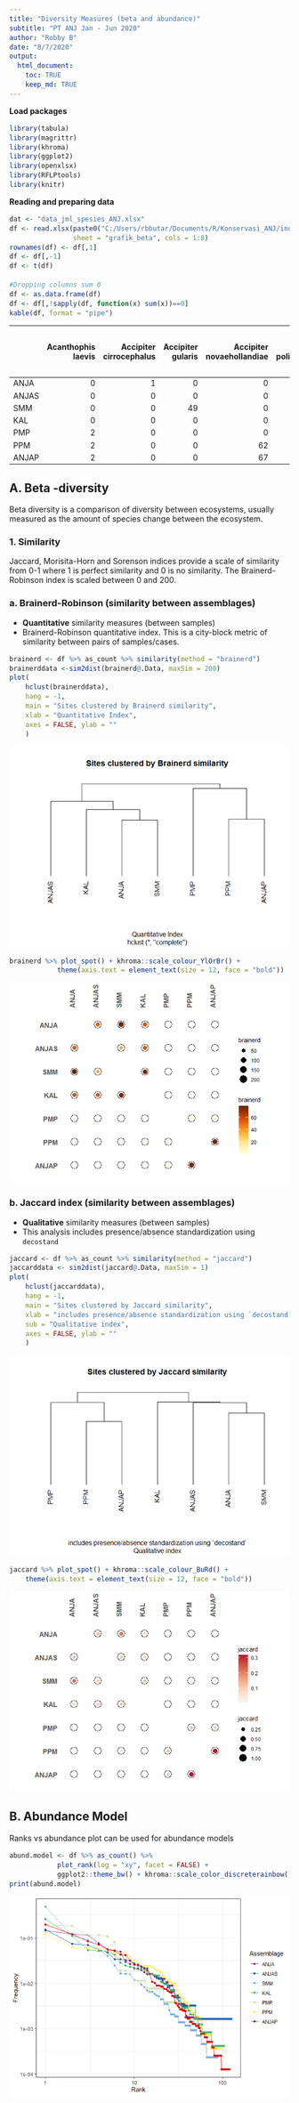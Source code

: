 ```yaml
---
title: "Diversity Measures (beta and abundance)"
subtitle: "PT ANJ Jan - Jun 2020"
author: "Robby B"
date: "8/7/2020"
output: 
  html_document:
    toc: TRUE
    keep_md: TRUE
---
```




**Load packages**


```r
library(tabula)
library(magrittr)
library(khroma)
library(ggplot2)
library(openxlsx)
library(RFLPtools)
library(knitr)
```

**Reading and preparing data**


```r
dat <- "data_jml_spesies_ANJ.xlsx"
df <- read.xlsx(paste0("C:/Users/rbbutar/Documents/R/Konservasi_ANJ/indeks_kehati/", dat), 
                sheet = "grafik_beta", cols = 1:8)
rownames(df) <- df[,1]
df <- df[,-1]
df <- t(df)

#Dropping columns sum 0
df <- as.data.frame(df)
df <- df[,!sapply(df, function(x) sum(x))==0]
kable(df, format = "pipe")
```



|      | Acanthophis laevis| Accipiter cirrocephalus| Accipiter gularis| Accipiter novaehollandiae| Accipiter poliocephalus| Aceros undulatus| Acridotheres Javanicus| Acridotheres tristis| Actitis hypoleucos| Aegithina tiphia| Ahaetulla prasina| Alap-Alap| Alcedo azurea| Alcedo coerulescens| Alcedo meninting| Alcedo pusilla| Alophoixus ochraceus| Amaurornis phoenicurus| Ameles decolor| Anas gibberifrons| Ancistroides nigrita| Anhinga melanogaster| Anthracoceros albirostris| Anthracoceros malayanus| Anthracoceros sp| Anthreptes malacensis| Anthreptes rhodolaemus| Anthreptes simplex| Anthreptes singalensis| Anthroloceros Malayanus| Apis andreniformis| Apis sp| Aplonis cantoroides| Aplonis metallica| Aplonis panayensis| Apodemus sylvaticus| Apodora papuana| Arachnothera longirostra| Ardea alba| Ardea purpurea| Ardea sumatrana| Ardeola speciosa| Argusianus argus| Arses telescophthalmus| Attacus atlas| Aviceda subcristata| Batrachostomus stellatus| Belibis| Berang-Berang| Boiga dendrophila| Bronchocela jubata| Bubulcus ibis| Buceros bicornis| Buceros rhinoceros| Bungarus candidus| Burung Bubut| Burung Elang| Burung Hantu| Burung pelatuk | Butastur liventer| Butorides striatus| Cacatua galerita| Cacatua sp| Cacatua sulphurea| Cacomantis merulinus| Callosciurus notatus| Callosciurus prevostii| Calloselasma rhodostoma| Calotes sp| Candoia aspera| Capung Cokelat Bata| Carlia fusca| Carterocephalus palaemon| Casuarius casuarius| Casuarius unappendiculatus| Cekarang Belukar| Celeus brachyurus| Centropus bengalensis| Centropus bernsteini| Centropus rectunguis| Centropus sinensis| Ceyx rufidorsa| Chalcites ruficollis| Chalcophaps indica| Chalcopsitta atra| Channa striata| Charmosyna papou| Charmosyna rubrigularis| Chilopoda| Chloropsis cochinchinensis| Chloropsis sonnerati| Chrysococcyx ruficollis| Chrysopelea paradisi| Chrysophlegma miniaceum| Ciconia ciconia| Ciconiidae 1| Ciconiidae sp| Cinnyris jugularis| Collocalia esculenta| Colossoma macropomum| Columba livia| Common sp| Copsychus malabaricus| Copsychus saularis| Coracina melaena| Coracina papuensis| Corvus enca| Cosymbotus platyurus| Coturnix chinensis| Craseonycteris thonglongyai| Crocodylus novaeguineae| Crocodylus porosus| Crocothemis servilia| Cucak Ijo| Cucak Ijo Besar| Cuculus saturatus| Cyclopsitta diophthalma| Cymbirhynchus macrorhynchos| Cynopterus titthaecheilus| Dacelo gaudichaud| Daphnis hypothous| dari Famili Junonia| Dasia olivacea| Delichon dasypus| Dendrelaphis pictus| Dendrocygna arcuata| Dendrocygna guttata| Dendrocygna javanica| Dendrocygna eytoni| Dicaeum ignipectus| Dicaeum pectorale| Dicrurus bracteatus| Dicrurus hottentottus| Dicrurus Leucophaeus| Dicrurus paradiseus| Dicrurus sp| Dinopium javanense| Diplacodes trivialis | Doleschallia bisaltide | Dorcopsis muelleri| Draco volans Linnaeus| Ducula aenea| Ducula chalconota| Ducula pinon| Ducula zoeae| Eclectus roratus| Eclectus sp| Edolisoma schisticeps| Egretta eulophotes| Egretta garzetta| Egretta intermedia| Egretta sacra| Elanus caeruleus| Emoia caeruleocauda| Eudynamys scolopaceus| Eurema blanda| Eurostopodus archboldi| Eurostopodus papuensis| Eurystomus orientalis| Eutropis multifasciata| Falco peregrinus| Gallus gallus| Gekko monarchus| Gekko smithii| Gelochelidon nilotica| Geoffroyus geoffroyi| Geopelia striata| Glareola maldivarum| Golden Massher| Goura cristata| Gracula religiosa| Gracupica contra| Halcyon smyrnensis| Haliaeetus leucogaster| Haliastur indus| Haliastur Sphenurus| Harpyopsis novaeguineae| Hemipus hirundinaceus| Heosemys spinosa| Hirundo rustica| Hirundo sp| Hirundo tahitica| Homolopsis buccata| Hydroprogne caspia| Hydrosaurus weberi| Hylobates agilis| Hylobates albibarbis| Hypsiscopus Plumbea| Hystrix brachyura| Ichthyophaga ichthyaetus| Ictinaetus malayensis| Ikan lele| Imbo| Irena puella| Isoodon macrourus| Ixobrychus flavicollis| K galam| Kadal putih| Kalajengking| Kelabang| kengkurung | Ketupa ketupu| Kumbang Hitam| Kumbang Kepala Kuning| Kumbang Kepala Putih| Kuntul| Kupu-Kupu| Kupu-Kupu Cokelat Bulat-Bulat| Kupu-Kupu hitam Kuning| Kupu-Kupu Hitam Putih| Kupu-Kupu Hitam putih Biru| Kupu-Kupu Kuning| Kupu-Kupu Orange| Kupu-Kupu Putih| Kura-kura| Laba-laba| Laba-Laba Besar| Lacertilia| Lalage atrovirens| Lalage leucomela| Lanius schach| Leiopython albertisii| Leprolapis smarangdina| Leptocoma sperata| Leptocorisa acuta| Leptoptilos javanicus| Lialis burtonis| Liasis fuscus| Liopeltis tricolor| Litoria infrafrenata| Lonchura fuscans| Lonchura maja| Lonchura punctulata| Lophotriorchis kienerii| Lophura erythrophthalma| Loriculus aurantiifrons| Loriculus galgulus| Lorius lory| Lycodon capucinus| Lyssa Zampa| Macaca fascicularis| Macaca nemestrina| Macropygia amboinensis| Macropygia nigrirostris| Malayopython reticulatus| Malurus alboscapulatus| Malurus cyanocephalus| Manucodia ater| Megaderma spasma| Megalaima raflesii| Megapodius freycinet| Meliphaga aruensis| Melloria quoyi| Melpihaga montana| Merops ornatus| Merops viridis| Merops philippinus| Microcarbo melanoleucos| Microhierax fringillarius| Micropechis ikaheca| Micropsitta pusio| Milvus migrans| Mino anais| Mino dumontii| Mixornis gularis| Monyet| Morelia amethistina| Morelia viridis| Motacilla Cinerea| Muntiacus muntjak| Muscicapa griseisticta| Mustela nudipes| Myiagra alecto| Mysomela ningrita| Naja sumatrana| Nannosciurus melanotis| Nectarinia aspasia| Nectarinia jugularis| Neptis hylas| Nettapus pulchellus| Neurothemis fluctuans| Neurothemis stigmatizans| Ninox connivens| Nisaetus cirrhatus| Nisaetus nanus| Nucras caesicaudata| Nuri| Nycticorax caledonicus| Nyctormis amictus| Occidozyga sumatrana| Oecophylla Sp| Onichoprion anaethetus| Ophiophagus hannah| Ophiophagus sp.| Oreochromis niloticus| Oriens Gola| Oriolus chinensis| Oriolus sp| Orlitia borneensis| Orthetrum sabina| Orthotomus ruficeps| Orthotomus sp| Otus lempiji| Paradoxurus hermaphroditus| Paradoxurus sp| Parias hageni| Parus major| Passer domesticus| Passer montanus| Paysandisia archon| Pelargopsis Capensis| Peltops blainvillii| Peltops montanus| Perameles nasuta| Phaenicophaeus curvirostris| Phaenicophaeus diardi| Phalacrocorax sulcirostris| Phalanger orientalis| Philemon buceroides| Phyllergates cucullatus| Phyton| Picus puniceus| Pitta moluccensis| Pitta sordida| Pityriasis gymnocephala | Podargus papuensis| Pongo pygmaeus wurmbii| Presbytis melalophos| Presbytis rubicunda| Prinia familiaris| Prinia flaviventris| Prinia superciliaris| Prionailurus bengalensis| Probosciger aterimus| Pseudorectes ferrugineus| Psittacula alexandri| Psittacula longicauda| Psittaculata sp| Pteropus vampyrus| Ptilinopus aurantifrons| Ptilinopus coronulatus| Ptilinopus iozonus| Ptilinopus magnificus| Ptilinopus nanus| Ptilinopus pulchellus| Pycnonotus aurigaster| Pycnonotus erythrophthalmos| Pycnonotus Eutilotus| Pycnonotus goiavier| Pycnonotus melanicterus| Pycnopygius ixoides| Python reticulatus| Ramsayornis modestus| Rangkong| Rangkong putih| Rattus tiomanicus| Ratufa affinis| Rhinoplax vigil| Rhipidura albolimbata| Rhipidura atra| Rhipidura javanica| Rhipidura leucophrys| Rhipidura maculipectus| Rhodothemis rufa| Rhyticeros plicatus| Rusa timorensis| Rusa unicolor| Salticidae| Sanca| Scorpion| Scythrops novaehollandiae| Seleucidis melanoleucus| Serangga| Serangga Bumbelbe| Siput| Sphenomorphus sp.| Spilocuscus wilsoni| Spilornis cheela| Stachyris rufifrons| Stagmomantis Carolina| Sterna albifrons| Sterna hirundo| Streptopelia chinensis| Sturnidae sp| Sus scrofa| Syma torotoro| Symphalangus syndactylus| Tadorna radjah| Talegalla cuvieri| Talegalla jobiensis| Tarantula putih| Tarsius bancanus ssp. saltator| Tephrodornis gularis| Threskiornis aethiopicus| Thylogale brunii| Todhramphus chloris| Todiramphus sanctus| Tokek| Toxorhamphus novaeguineae| Toxotes sp.| Trachypithecus cristatus| Trachypithecus sp| Treron curvirostra| Treron sp| Treron vernans| Trichoglossus haematodus| Trichoglossus moluccanus| Triguna| Tringa glareola| Tringa nebularia| Tringa stagnatilis| Tropidolaemus subannulatus| Tupaia picta| Tupaia tana| Tyto alba| Ular| Ular Cobra Hitam Kuning| Ular daun| Ular Hitam| Ular hitam pendek| Ular Panas Keladan| Ular Sawa| Ulat Kupu-Kupu| Urodynamis taitensis| Valanga Nigricornis| Varanus lirungensis| Varanus prasinus| Varanus salvadorii| Varanus salvator| Wayang| Ypthima fasciata| Zanclostomus javanicus| Zapornia pusilla|
|:-----|------------------:|-----------------------:|-----------------:|-------------------------:|-----------------------:|----------------:|----------------------:|--------------------:|------------------:|----------------:|-----------------:|---------:|-------------:|-------------------:|----------------:|--------------:|--------------------:|----------------------:|--------------:|-----------------:|--------------------:|--------------------:|-------------------------:|-----------------------:|----------------:|---------------------:|----------------------:|------------------:|----------------------:|-----------------------:|------------------:|-------:|-------------------:|-----------------:|------------------:|-------------------:|---------------:|------------------------:|----------:|--------------:|---------------:|----------------:|----------------:|----------------------:|-------------:|-------------------:|------------------------:|-------:|-------------:|-----------------:|------------------:|-------------:|----------------:|------------------:|-----------------:|------------:|------------:|------------:|---------------:|-----------------:|------------------:|----------------:|----------:|-----------------:|--------------------:|--------------------:|----------------------:|-----------------------:|----------:|--------------:|-------------------:|------------:|------------------------:|-------------------:|--------------------------:|----------------:|-----------------:|---------------------:|--------------------:|--------------------:|------------------:|--------------:|--------------------:|------------------:|-----------------:|--------------:|----------------:|-----------------------:|---------:|--------------------------:|--------------------:|-----------------------:|--------------------:|-----------------------:|---------------:|------------:|-------------:|------------------:|--------------------:|--------------------:|-------------:|---------:|---------------------:|------------------:|----------------:|------------------:|-----------:|--------------------:|------------------:|---------------------------:|-----------------------:|------------------:|--------------------:|---------:|---------------:|-----------------:|-----------------------:|---------------------------:|-------------------------:|-----------------:|-----------------:|-------------------:|--------------:|----------------:|-------------------:|-------------------:|-------------------:|--------------------:|------------------:|------------------:|-----------------:|-------------------:|---------------------:|--------------------:|-------------------:|-----------:|------------------:|---------------------:|-----------------------:|------------------:|---------------------:|------------:|-----------------:|------------:|------------:|----------------:|-----------:|---------------------:|------------------:|----------------:|------------------:|-------------:|----------------:|-------------------:|---------------------:|-------------:|----------------------:|----------------------:|---------------------:|----------------------:|----------------:|-------------:|---------------:|-------------:|---------------------:|--------------------:|----------------:|-------------------:|--------------:|--------------:|-----------------:|----------------:|------------------:|----------------------:|---------------:|-------------------:|-----------------------:|---------------------:|----------------:|---------------:|----------:|----------------:|------------------:|------------------:|------------------:|----------------:|--------------------:|-------------------:|-----------------:|------------------------:|---------------------:|---------:|----:|------------:|-----------------:|----------------------:|-------:|-----------:|------------:|--------:|-----------:|-------------:|-------------:|---------------------:|--------------------:|------:|---------:|-----------------------------:|----------------------:|---------------------:|--------------------------:|----------------:|----------------:|---------------:|---------:|---------:|---------------:|----------:|-----------------:|----------------:|-------------:|---------------------:|----------------------:|-----------------:|-----------------:|---------------------:|---------------:|-------------:|------------------:|--------------------:|----------------:|-------------:|-------------------:|-----------------------:|-----------------------:|-----------------------:|------------------:|-----------:|-----------------:|-----------:|-------------------:|-----------------:|----------------------:|-----------------------:|------------------------:|----------------------:|---------------------:|--------------:|----------------:|------------------:|--------------------:|------------------:|--------------:|-----------------:|--------------:|--------------:|------------------:|-----------------------:|-------------------------:|-------------------:|-----------------:|--------------:|----------:|-------------:|----------------:|------:|-------------------:|---------------:|-----------------:|-----------------:|----------------------:|---------------:|--------------:|-----------------:|--------------:|----------------------:|------------------:|--------------------:|------------:|-------------------:|---------------------:|------------------------:|---------------:|------------------:|--------------:|-------------------:|----:|----------------------:|-----------------:|--------------------:|-------------:|----------------------:|------------------:|---------------:|---------------------:|-----------:|-----------------:|----------:|------------------:|----------------:|-------------------:|-------------:|------------:|--------------------------:|--------------:|-------------:|-----------:|-----------------:|---------------:|------------------:|--------------------:|-------------------:|----------------:|----------------:|---------------------------:|---------------------:|--------------------------:|--------------------:|-------------------:|-----------------------:|------:|--------------:|-----------------:|-------------:|------------------------:|------------------:|----------------------:|--------------------:|-------------------:|-----------------:|-------------------:|--------------------:|------------------------:|--------------------:|------------------------:|--------------------:|---------------------:|---------------:|-----------------:|-----------------------:|----------------------:|------------------:|---------------------:|----------------:|---------------------:|---------------------:|---------------------------:|--------------------:|-------------------:|-----------------------:|-------------------:|------------------:|--------------------:|--------:|--------------:|-----------------:|--------------:|---------------:|---------------------:|--------------:|------------------:|--------------------:|----------------------:|----------------:|-------------------:|---------------:|-------------:|----------:|-----:|--------:|-------------------------:|-----------------------:|--------:|-----------------:|-----:|-----------------:|-------------------:|----------------:|-------------------:|---------------------:|----------------:|--------------:|----------------------:|------------:|----------:|-------------:|------------------------:|--------------:|-----------------:|-------------------:|---------------:|------------------------------:|--------------------:|------------------------:|----------------:|-------------------:|-------------------:|-----:|-------------------------:|-----------:|------------------------:|-----------------:|------------------:|---------:|--------------:|------------------------:|------------------------:|-------:|---------------:|----------------:|------------------:|--------------------------:|------------:|-----------:|---------:|----:|-----------------------:|---------:|----------:|-----------------:|------------------:|---------:|--------------:|--------------------:|-------------------:|-------------------:|----------------:|------------------:|----------------:|------:|----------------:|----------------------:|----------------:|
|ANJA  |                  0|                       1|                 0|                         0|                       0|                0|                      0|                    1|                  0|                0|                 0|         0|             0|                   1|                0|              0|                    0|                      1|              0|                 0|                    0|                    0|                         0|                       0|                0|                     0|                      0|                  0|                      0|                       0|                  0|       0|                   0|                 0|                  0|                   0|               0|                        0|          0|             12|               0|                0|                0|                      0|             0|                   0|                        0|       0|             0|                 0|                  0|             0|                0|                  2|                 0|            5|            0|            0|               0|                 0|                  0|                0|          0|                 0|                    0|                    0|                      0|                       0|          0|              0|                   0|            0|                        0|                   0|                          0|                0|                 0|                     0|                    0|                    0|                  6|              0|                    0|                  0|                 0|              0|                0|                       0|         0|                          0|                    0|                       0|                    0|                       0|              65|            0|             0|                  0|                    1|                    0|             7|         1|                     2|                  6|                0|                  0|           0|                    0|                  0|                           0|                       0|                  0|                    0|         0|               0|                 0|                       0|                           0|                         0|                 0|                 0|                   0|              0|                0|                   2|                   0|                   0|                    7|                  0|                  0|                 0|                   0|                     0|                    0|                   0|           0|                  0|                     0|                       0|                  0|                     0|            0|                 0|            0|            0|                0|           0|                     0|                 17|                0|                  0|             0|                7|                   0|                     0|             0|                      0|                      0|                     0|                      1|                0|             0|               0|             0|                     0|                    0|               68|                   0|              0|              0|                 0|                0|                 32|                      0|               0|                   0|                       0|                     0|                0|               0|          3|                0|                  0|                  0|                  0|                0|                    0|                   1|                 0|                        0|                     0|         0|    0|            0|                 0|                      0|       0|           0|            0|        0|           0|             0|             0|                     0|                    0|      0|         0|                             0|                      0|                     0|                          0|                0|                0|               0|         1|         0|               0|          0|                 0|                0|             0|                     0|                      0|                 0|                 0|                     2|               0|             0|                  0|                    0|                0|             0|                   0|                       0|                       0|                       0|                  0|           0|                 0|           0|                  82|                 9|                      0|                       0|                        0|                      0|                     0|              0|                0|                  0|                    0|                  0|              0|                 0|              0|              0|                  0|                       0|                         0|                   0|                 0|              0|          0|             0|                0|      0|                   0|               0|                 0|                 0|                      0|               0|              0|                 0|              3|                      0|                  0|                    3|            0|                   0|                     0|                        0|               0|                  0|              0|                   0|    0|                      0|                 0|                    1|             0|                      0|                  0|               0|                     0|           0|                 1|          9|                  0|                0|                   0|             0|            1|                          0|              7|             0|           2|                 8|               0|                  0|                    0|                   0|                0|                0|                           0|                     0|                          0|                    0|                   0|                       0|      0|              0|                 0|             0|                        0|                  0|                      0|                    0|                   0|                 1|                   1|                    1|                        0|                    0|                        0|                    0|                     5|              11|                 0|                       0|                      0|                  0|                     0|                0|                     0|                    28|                           0|                    0|                   2|                       0|                   0|                 10|                    0|        0|              0|                 0|              0|               0|                     0|              0|                  9|                    0|                      0|                0|                   0|               0|             0|          0|     0|        0|                         0|                       0|        0|                 0|     0|                 0|                   0|                4|                   0|                     0|                0|              0|                     15|            8|          0|             0|                        0|              0|                 0|                   0|               0|                              0|                    1|                        0|                0|                   1|                   0|     0|                         0|           0|                       30|                 0|                  0|         0|              0|                        0|                        0|       0|               0|                0|                  0|                          0|            0|           5|        12|    0|                       0|         0|          0|                 0|                  0|         0|              0|                    0|                   0|                   0|                0|                  0|               43|      0|                0|                      0|                0|
|ANJAS |                  0|                       0|                 0|                         0|                       0|                0|                      1|                    0|                  0|                4|                 0|         1|             0|                   1|                0|              0|                    1|                      1|              1|                 0|                    0|                    0|                        20|                       0|               43|                     0|                      0|                  0|                      4|                       1|                  1|       0|                   0|                 0|                  0|                   0|               0|                        0|          0|              0|               0|                0|                0|                      0|             1|                   0|                        0|       2|             0|                 1|                  1|             0|                2|                 29|                 0|            0|           34|            5|               2|                 0|                  0|                0|          0|                 0|                    0|                    0|                      1|                       0|          1|              0|                   0|            0|                        0|                   0|                          0|                1|                 1|                     0|                    0|                    1|                  0|              0|                    0|                  1|                 0|              0|                0|                       0|         1|                          1|                   14|                       0|                    0|                       0|               1|            2|            21|                  0|                    0|                    1|             0|         0|                     0|                 13|                0|                  0|           1|                    2|                  1|                           0|                       0|                  0|                    0|         1|               2|                 0|                       0|                           0|                         0|                 0|                 2|                   1|              0|                0|                   0|                   0|                   0|                    0|                  0|                  0|                 0|                   0|                     0|                    1|                   0|          46|                  2|                     0|                       1|                  0|                     1|            0|                 0|            0|            0|                0|           0|                     0|                  1|                0|                  0|             0|                0|                   0|                     0|             0|                      0|                      0|                     0|                      0|                0|             9|               0|             1|                     0|                    0|               15|                   0|              1|              0|                17|                8|                  2|                      0|               0|                   0|                       0|                     0|                0|               0|          1|                0|                  0|                  0|                  0|                1|                    0|                   0|                 0|                        0|                     0|         0|    1|            1|                 0|                      0|       0|           0|            1|        1|           1|             1|             0|                     0|                    0|      0|         1|                             0|                      0|                     0|                          0|                0|                0|               0|         0|         1|               0|          0|                 0|                0|             0|                     0|                      0|                 0|                 0|                     0|               0|             0|                  0|                    0|                0|             0|                   0|                       0|                       0|                       0|                  1|           0|                 0|           3|                  93|                19|                      0|                       0|                        0|                      0|                     0|              0|                0|                  0|                    0|                  0|              0|                 0|              0|              0|                  0|                       0|                         1|                   0|                 0|              0|          0|             0|                3|      5|                   0|               0|                 1|                 1|                      0|               0|              0|                 0|             10|                      0|                  0|                    0|            0|                   0|                     0|                        0|               0|                  0|              0|                   0|    7|                      0|                 1|                    0|             0|                      1|                  0|               0|                     1|           1|                 0|          0|                  0|                1|                   1|             2|            0|                          0|              6|             0|           6|                 0|               2|                  1|                    3|                   0|                0|                0|                           1|                     0|                          0|                    0|                   0|                       1|      1|              0|                 0|             0|                        0|                  0|                      0|                    0|                   0|                 3|                   0|                    0|                        3|                    0|                        0|                    1|                     1|               0|                 0|                       0|                      0|                  0|                     0|                0|                     0|                     8|                           1|                    1|                   0|                       1|                   0|                  0|                    0|       21|              1|                 0|              0|               0|                     0|              0|                  2|                    0|                      0|                0|                   0|               0|             0|          1|     1|        1|                         0|                       0|        1|                 1|     1|                 0|                   0|                0|                   0|                     1|                0|              0|                      1|            0|          4|             0|                        1|              0|                 0|                   0|               0|                              0|                    0|                        0|                0|                   0|                   0|     1|                         0|           0|                        0|                13|                  2|         1|              0|                        0|                        0|       1|               0|                0|                  0|                          0|            0|           0|         2|    2|                       0|         0|          0|                 0|                  0|         8|              0|                    0|                   1|                   0|                0|                  0|               10|      1|                0|                      2|                1|
|SMM   |                  0|                       0|                49|                         0|                       0|                0|                      8|                    0|                  2|                0|                 0|         0|             0|                  70|                4|              0|                    0|                     35|              0|                 0|                    0|                    0|                         0|                       5|                0|                     0|                      1|                 23|                      0|                       0|                  0|       0|                   0|                 0|                  4|                   0|               0|                        4|          1|             22|               0|                1|                0|                      0|             0|                   0|                        0|       0|             0|                 0|                  0|            71|                0|                  0|                 1|            0|            0|            0|               0|                 0|                  5|                0|          0|                 0|                    1|                    0|                      0|                       1|          0|              0|                   0|            0|                        0|                   0|                          0|                0|                 3|                     9|                    0|                    0|                  0|              3|                    0|                  3|                 0|              0|                0|                       0|         0|                          0|                    0|                       0|                    1|                       2|               0|            0|             0|                  0|                    1|                    0|             0|         0|                     0|                  6|                0|                  0|           0|                    0|                  3|                           0|                       0|                  2|                    0|         0|               0|                 0|                       0|                           3|                         0|                 0|                 0|                   0|              0|                5|                   0|                   0|                   0|                   25|                  0|                  1|                 0|                   0|                     0|                    0|                   0|           0|                  0|                     0|                       0|                  0|                     3|            0|                 0|            0|            0|                0|           0|                     0|                235|                6|                  0|             4|              105|                   0|                     0|             0|                      0|                      0|                     0|                      4|                0|             0|               0|             0|                     0|                    0|                5|                   0|              0|              0|                 6|                0|                385|                      1|               0|                   0|                       0|                     1|                0|               0|          0|               15|                  1|                  0|                  0|                0|                    0|                   0|                 0|                        1|                     6|         0|    0|            0|                 0|                      0|       0|           0|            0|        0|           0|             0|             0|                     0|                    0|      0|         0|                             0|                      0|                     0|                          0|                0|                0|               0|         0|         0|               0|          0|                 0|                0|             0|                     0|                      0|                 0|                 0|                    28|               0|             0|                  0|                    0|                0|             1|                   5|                       0|                       0|                       0|                  2|           0|                 0|           0|                2086|                 0|                      0|                       0|                        0|                      0|                     0|              0|                1|                  0|                    0|                  0|              0|                 0|              0|              1|                  9|                       0|                         0|                   0|                 0|              0|          0|             0|                0|      0|                   0|               0|                 0|                 0|                      0|               0|              0|                 0|              4|                      0|                  0|                   28|            0|                   0|                     0|                        0|               0|                  0|              9|                   0|    0|                      0|                 0|                    0|             0|                      0|                  2|               0|                     0|           0|                 1|          0|                  0|                0|                   4|             0|            0|                          5|              0|             8|           0|                15|               0|                  0|                    6|                   0|                0|                0|                           0|                     3|                          0|                    0|                   0|                       0|      0|              0|                30|             2|                        0|                  0|                      0|                    1|                   0|                 0|                   0|                    0|                        0|                    0|                        0|                    0|                     1|               0|                 2|                       0|                      0|                  0|                     0|                0|                     0|                     1|                           0|                    0|                  19|                       0|                   0|                 19|                    0|        0|              0|                15|              8|               0|                     0|              0|                  0|                    0|                      0|                0|                   0|               0|             0|          0|     0|        0|                         0|                       0|        0|                 0|     0|                 0|                   0|               11|                   1|                     0|                0|              0|                     51|            0|          6|             0|                        0|              0|                 0|                   0|               0|                              2|                    0|                        0|                0|                   0|                   0|     0|                         0|           0|                       40|                 0|                  0|         0|             68|                        0|                        0|       0|               0|                0|                  0|                          1|            0|         173|         0|    0|                       0|         0|          0|                 0|                  0|         0|              0|                    0|                   0|                   0|                0|                  0|              484|      0|                0|                      0|                0|
|KAL   |                  0|                       0|                 0|                         0|                       0|                1|                      0|                    0|                  5|                0|                 1|         0|             0|                   0|              123|              0|                    0|                     38|              0|                 0|                    2|                    1|                         0|                      22|                0|                    13|                      0|                  0|                      0|                       0|                  0|       1|                   0|                 0|                  0|                   0|               0|                        0|          0|              4|               0|                0|                3|                      0|             0|                   0|                        2|       0|             7|                 1|                  0|             0|                0|                 36|                 0|            0|            0|            0|               0|                 0|                  0|                0|          0|                 0|                    1|                   16|                     37|                       0|          0|              0|                   1|            0|                        3|                   0|                          0|                0|                 0|                    11|                    0|                    0|                 24|              0|                    0|                  0|                 0|              0|                0|                       0|         0|                          0|                    0|                       0|                    0|                       0|               0|            0|             0|                  8|                    0|                    0|             4|         0|                     0|                  2|                0|                  0|          40|                    0|                  0|                           0|                       0|                  0|                    5|         0|               0|                 0|                       0|                           0|                         0|                 0|                 0|                   0|              0|                0|                   0|                   7|                   0|                    0|                  0|                  0|                 0|                   0|                     0|                    0|                   7|           0|                  0|                     3|                       0|                  0|                     0|            6|                 0|            0|            0|                0|           0|                     0|                  0|               26|                  0|             0|               59|                   0|                     0|             1|                      0|                      0|                    19|                      0|                0|             0|               0|             0|                     0|                    0|                0|                   0|              0|              0|                38|               53|                  7|                      0|               0|                   0|                       0|                     0|                1|               0|          0|               69|                  0|                  0|                  0|                0|                  104|                   0|                 7|                        0|                     0|         0|    0|            0|                 0|                      0|       0|           0|            0|        0|           0|             0|             1|                     1|                    1|      4|         1|                             1|                      2|                     3|                          1|                1|                2|               1|         0|         2|               1|          0|                 0|                0|             1|                     0|                      0|                23|                 2|                     0|               0|             0|                  5|                    0|                2|             0|                   0|                       0|                       4|                       0|                  0|           0|                 1|           0|                 631|               268|                      0|                       0|                       17|                      0|                     0|              0|                0|                  1|                    0|                  0|              0|                 0|              0|              0|                  0|                       0|                         0|                   0|                 0|              0|          0|             0|                0|      0|                   0|               0|                 0|                 0|                      3|               3|              0|                 0|             17|                     56|                  0|                    0|            1|                   0|                     1|                        2|               0|                 49|              0|                   0|    0|                      0|                 0|                    0|             1|                      0|                  0|               6|                     0|           0|                 0|          0|                  2|                2|                   0|             0|            0|                          0|              0|             0|           0|                 0|               0|                  0|                   25|                   0|                0|                0|                           0|                     0|                          0|                    0|                   0|                       0|      0|              2|                 0|             0|                        4|                  0|                    130|                    0|                  36|                 0|                   0|                    0|                        0|                    0|                        0|                    7|                     0|               0|                 0|                       0|                      0|                  0|                     0|                0|                     0|                     0|                           0|                    0|                   0|                       0|                   0|                  0|                    0|        0|              0|                 0|              0|               2|                     0|              0|                  0|                    0|                      0|                2|                   0|               0|             0|          0|     0|        0|                         0|                       0|        0|                 0|     0|                 0|                   0|               49|                   0|                     0|                0|              0|                     48|            0|         13|             0|                        0|              0|                 0|                   0|               1|                              0|                    0|                        0|                0|                   0|                   0|     0|                         0|           0|                        0|                 0|                  0|         0|              1|                        0|                        0|       0|               5|                0|                  0|                          1|            5|           0|         9|    0|                       1|         0|          0|                 0|                  2|         0|              1|                    0|                  10|                   0|                0|                  0|              125|      0|                2|                      0|                0|
|PMP   |                  2|                       0|                 0|                         0|                       0|                0|                      0|                    0|                  0|                0|                 0|         0|             0|                   0|                0|              0|                    0|                      0|              0|                 0|                    0|                    0|                         0|                       0|                0|                     0|                      0|                  0|                      0|                       0|                  0|       0|                   0|                 0|                  0|                   0|               1|                        0|          0|              0|               0|                0|                0|                      0|             0|                   0|                        0|       0|             0|                 0|                  0|             0|                0|                  0|                 0|            0|            1|            2|               0|                 0|                  0|                5|          1|                 0|                    0|                    0|                      0|                       3|          0|              0|                   0|            0|                        0|                  48|                          0|                0|                 0|                     0|                    0|                    0|                  0|              0|                    0|                  0|                 0|              0|                0|                       0|         0|                          0|                    0|                       0|                    0|                       0|               0|            0|             0|                  0|                    0|                    0|             0|         0|                     0|                  0|                0|                  0|           0|                    0|                  0|                           0|                      21|                  0|                    0|         0|               0|                 0|                       0|                           0|                         0|                 0|                 0|                   0|              0|                0|                   0|                   0|                   1|                    0|                  0|                  0|                 0|                   0|                     1|                    0|                   0|           0|                  0|                     0|                       0|                  0|                     0|            0|                 0|            0|            0|                1|           2|                     0|                  0|                0|                  0|             0|                0|                   0|                     0|             0|                      0|                      0|                     0|                      0|                0|             0|               0|             0|                     0|                    0|                0|                   0|              0|              5|                 0|                0|                  0|                      0|               1|                   0|                       0|                     0|                0|               0|          0|                0|                  0|                  0|                  0|                0|                    0|                   0|                 0|                        0|                     0|         0|    0|            0|                 0|                      0|       0|           0|            0|        0|           0|             0|             0|                     0|                    0|      0|         0|                             0|                      0|                     0|                          0|                0|                0|               0|         0|         0|               0|          0|                 0|                0|             0|                     0|                      0|                 0|                 0|                     0|               0|             0|                  0|                    0|                0|             0|                   0|                       0|                       0|                       0|                  0|           0|                 0|           0|                   0|                 0|                      0|                       0|                        0|                      0|                     0|              0|                0|                  0|                    0|                  0|              0|                 0|              0|              0|                  0|                       0|                         0|                   2|                 0|              0|          0|             0|                0|      0|                   1|               3|                 0|                 0|                      0|               0|              0|                 0|              0|                      0|                  0|                    0|            0|                   0|                     0|                        0|               1|                  0|              0|                   0|    0|                      0|                 0|                    0|             0|                      0|                  0|               0|                     0|           0|                 0|          0|                  0|                0|                   0|             0|            0|                          0|              0|             0|           0|                 0|               0|                  0|                    0|                   0|                0|                2|                           0|                     0|                          0|                    3|                   0|                       0|      0|              0|                 0|             0|                        0|                  0|                      0|                    0|                   0|                 0|                   0|                    0|                        0|                    2|                        0|                    0|                     0|               0|                 0|                       0|                      0|                  0|                     0|                0|                     0|                     0|                           0|                    0|                   0|                       0|                   0|                  0|                    0|        0|              0|                 0|              0|               0|                     0|              0|                  0|                    0|                      0|                0|                   3|              50|             0|          0|     0|        0|                         0|                       2|        0|                 0|     0|                 0|                   0|                0|                   0|                     0|                0|              0|                      0|            0|         28|             0|                        0|              0|                 0|                   0|               0|                              0|                    0|                        0|               30|                   0|                   0|     0|                         0|           0|                        0|                 0|                  0|         0|              0|                       30|                        0|       0|               0|                0|                  0|                          0|            0|           0|         0|    0|                       0|         4|          2|                 1|                  0|         0|              0|                    0|                   0|                   0|                1|                  0|                1|      0|                0|                      0|                0|
|PPM   |                  2|                       0|                 0|                        62|                       1|                0|                      0|                    0|                  0|                0|                 0|         0|             0|                   0|                0|              0|                    0|                      0|              0|                 0|                    0|                    0|                         0|                       0|                0|                     0|                      0|                  0|                      0|                       0|                  0|       0|                   5|                 0|                  0|                   2|               1|                        0|         27|              0|              16|                0|                0|                      0|             0|                  48|                        0|       0|             0|                 0|                  0|             0|                0|                  0|                 0|            0|            0|            0|               0|                 2|                  0|                0|          0|               172|                    0|                    0|                      0|                       0|          0|              0|                   0|            0|                        0|                   2|                          1|                0|                 0|                     0|                    9|                    0|                  0|              0|                    1|                  0|               332|              5|               14|                       4|         0|                          0|                    0|                       0|                    0|                       0|               0|            0|             0|                  0|                   29|                    0|             0|         0|                     0|                  0|                2|                 58|           0|                    0|                  0|                           0|                       0|                  0|                    0|         0|               0|                10|                       0|                           0|                         0|                24|                 0|                   0|              0|                0|                   1|                   0|                 148|                    0|                  0|                  0|                 0|                   0|                    27|                    0|                   0|           0|                  0|                     0|                       0|                  2|                     0|            0|                 0|           68|           52|               38|           0|                     2|                  0|               41|                155|             7|                0|                   0|                     6|             0|                      0|                      0|                    79|                      0|                1|             0|               0|             0|                     0|                  161|                0|                   0|              0|              0|                 0|                0|                  0|                      1|             125|                  68|                       0|                     0|                0|               5|          0|                0|                  0|                  0|                  0|                0|                    0|                   0|                 0|                        0|                     0|         1|    0|            0|                 0|                      1|       1|           0|            0|        0|           0|             0|             0|                     0|                    0|      0|         0|                             0|                      0|                     0|                          0|                0|                0|               0|         0|         0|               0|          1|                13|                0|             0|                     0|                      0|                 0|                 0|                     0|               0|             1|                  0|                    6|                0|             0|                   0|                       2|                       0|                       2|                  0|         102|                 0|           0|                   0|                 0|                     11|                       0|                        0|                     51|                     5|             86|                0|                  0|                    0|                  0|              0|                 0|             19|              0|                  0|                      10|                         0|                   1|                 0|              0|          8|            64|                0|      0|                   2|               0|                 0|                 0|                      0|               0|              1|                 0|              0|                      0|                  5|                    0|            0|                   5|                     0|                        0|               0|                  0|              0|                   0|    0|                      0|                 0|                    0|             0|                      0|                  0|               0|                     0|           0|                 0|          0|                  0|                0|                   0|             0|            0|                          0|              0|             0|           0|                12|               0|                  0|                    0|                  27|                1|                4|                           0|                     0|                         10|                    0|                  32|                       0|      0|              0|                 0|             0|                        0|                  1|                      0|                    0|                   0|                 0|                   0|                    0|                        0|                   34|                        0|                    0|                     0|               0|                 0|                       0|                      5|                 66|                     2|                0|                     8|                     0|                           0|                    0|                   0|                       0|                   1|                  2|                    0|        0|              0|                 0|              0|               0|                     0|              0|                  0|                  126|                      0|                0|                 122|               0|             2|          0|     0|        0|                         0|                       1|        0|                 0|     0|                 0|                   0|                0|                   0|                     0|                0|              0|                      0|            0|         30|             1|                        0|              2|                 2|                   1|               0|                              0|                    0|                        0|                0|                   0|                   2|     0|                         6|           0|                        0|                 0|                  0|         0|              0|                        6|                        0|       0|               0|                0|                  0|                          0|            0|           0|         0|    0|                       0|         0|          0|                 0|                  0|         0|              0|                    0|                   0|                   0|                0|                 13|                0|      0|                0|                      0|                0|
|ANJAP |                  2|                       0|                 0|                        67|                       0|                0|                      0|                    0|                 41|                0|                 0|         0|             7|                   0|                0|              2|                    0|                      0|              0|                 4|                    0|                    0|                         0|                       0|                0|                     0|                      0|                  0|                      0|                       0|                  0|       0|                   0|               430|                  0|                   0|               0|                        0|         10|              0|               1|                0|                0|                      2|             0|                  20|                        0|       0|             0|                 0|                  0|             0|                0|                  0|                 1|            0|            0|            0|               0|                 0|                  0|              250|          0|                 0|                    0|                    0|                      0|                       0|          0|              2|                   0|            5|                        0|                  19|                          0|                0|                 0|                     0|                   21|                    0|                  0|              0|                    0|                  0|               201|              0|                0|                       0|         0|                          0|                    0|                       1|                    0|                       0|               0|            0|             0|                 69|                   20|                    0|             0|         0|                     0|                  0|                0|                 59|           0|                    0|                  0|                          10|                       0|                  0|                    0|         0|               0|                 0|                     329|                           0|                       559|                29|                 0|                   0|              1|                0|                  13|                   0|                1533|                    0|                  2|                  0|                54|                  19|                     4|                    0|                   0|           0|                  0|                     0|                       0|                  0|                     0|            0|                 1|          169|           21|              148|           0|                     0|                  0|               11|                126|             4|                0|                   5|                     0|             0|                      2|                      1|                     6|                      0|                0|             0|               1|             0|                     1|                  331|                0|                   1|              0|              2|                 0|                0|                  0|                      1|              79|                   9|                       4|                     0|                0|               0|          0|                0|                  0|                  2|                  1|                0|                    0|                   0|                 0|                        0|                     0|         0|    0|            0|                 3|                      2|       0|           4|            0|        0|           0|             0|             0|                     0|                    0|      0|         0|                             0|                      0|                     0|                          0|                0|                0|               0|         0|         0|               0|          0|                10|                9|             0|                     4|                      1|                 0|                 0|                     0|               1|             2|                  0|                    3|                0|             0|                   0|                       0|                       0|                       0|                  0|         652|                 0|           0|                   0|                 0|                     10|                       4|                        0|                      0|                    49|              0|                0|                  0|                    1|                 11|              6|                28|              0|              0|                  0|                       0|                         0|                   2|               401|              1|          6|           184|                0|      0|                   4|               0|                 0|                 0|                      0|               0|             15|                 2|              0|                      0|                 51|                    0|            0|                   8|                     0|                        0|               0|                  0|              0|                   3|    0|                      1|                 0|                    0|             0|                      0|                  0|               0|                     0|           0|                 0|          0|                  0|                0|                   0|             0|            0|                          0|              0|             0|           0|                 0|               0|                  0|                    0|                   0|                0|                0|                           0|                     0|                          0|                    0|                  70|                       0|      0|              0|                 0|             0|                        0|                  1|                      0|                    0|                   0|                 0|                   0|                    0|                        0|                   23|                        8|                    0|                     0|               0|                 0|                       2|                      0|                203|                     0|                1|                     0|                     0|                           0|                    0|                   0|                       0|                   0|                  0|                    9|        0|              0|                 0|              0|               0|                     9|              6|                  0|                    2|                      1|                0|                 948|               0|             0|          0|     0|        0|                         5|                       0|        0|                 0|     0|                 4|                   1|                0|                   0|                     0|               84|              1|                      0|            0|         58|             3|                        0|             65|                25|                   0|               0|                              0|                    0|                        6|                0|                   0|                   2|     0|                         0|           2|                        0|                 0|                  0|         0|              0|                       11|                       40|       0|              13|                2|                  1|                          0|            0|           0|         0|    0|                       0|         0|          0|                 0|                  0|         0|              0|                    1|                   0|                   6|                0|                  0|               13|      0|                0|                      0|                5|


## A. Beta -diversity

Beta diversity is a comparison of diversity between ecosystems, usually measured as the amount of species change between the ecosystem.

### 1. Similarity

Jaccard, Morisita-Horn and Sorenson indices provide a scale of similarity from 0-1 where 1 is perfect similarity and 0 is no similarity. The Brainerd-Robinson index is scaled between 0 and 200.

### a. Brainerd-Robinson (similarity between assemblages)

- **Quantitative** similarity measures (between samples)
- Brainerd-Robinson quantitative index. This is a city-block metric of similarity between pairs of samples/cases.


```r
brainerd <- df %>% as_count %>% similarity(method = "brainerd")
brainerddata <-sim2dist(brainerd@.Data, maxSim = 200)
plot(
    hclust(brainerddata),
    hang = -1,
    main = "Sites clustered by Brainerd similarity",
    xlab = "Quantitative Index",
    axes = FALSE, ylab = ""
    )
```

![](beta-and-abundance_diversity_measures_files/figure-html/unnamed-chunk-11-1.png)<!-- -->


```r
brainerd %>% plot_spot() + khroma::scale_colour_YlOrBr() + 
            theme(axis.text = element_text(size = 12, face = "bold"))
```

![](beta-and-abundance_diversity_measures_files/figure-html/unnamed-chunk-12-1.png)<!-- -->

### b. Jaccard index (similarity between assemblages)

- **Qualitative** similarity measures (between samples)
-  This analysis includes presence/absence standardization using `decostand`


```r
jaccard <- df %>% as_count %>% similarity(method = "jaccard")
jaccarddata <- sim2dist(jaccard@.Data, maxSim = 1)
plot(
    hclust(jaccarddata),
    hang = -1,
    main = "Sites clustered by Jaccard similarity",
    xlab = "includes presence/absence standardization using `decostand`",
    sub = "Qualitative index",
    axes = FALSE, ylab = ""
    )
```

![](beta-and-abundance_diversity_measures_files/figure-html/unnamed-chunk-13-1.png)<!-- -->


```r
jaccard %>% plot_spot() + khroma::scale_colour_BuRd() + 
    theme(axis.text = element_text(size = 12, face = "bold"))
```

![](beta-and-abundance_diversity_measures_files/figure-html/unnamed-chunk-14-1.png)<!-- -->



## B. Abundance Model

Ranks vs abundance plot can be used for abundance models


```r
abund.model <- df %>% as_count() %>% 
            plot_rank(log = "xy", facet = FALSE) +
            ggplot2::theme_bw() + khroma::scale_color_discreterainbow()
print(abund.model)
```

![](beta-and-abundance_diversity_measures_files/figure-html/unnamed-chunk-16-1.png)<!-- -->


